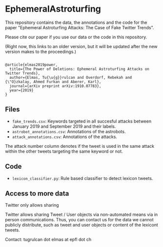 # EphemeralAstroturfing

This repository contains the data, the annotations and the code for the paper "Ephemeral Astroturfing Attacks: The Case of Fake Twitter Trends".

Please cite our paper if you use our data or the code in this repository.

(Right now, this links to an older version, but it will be updated after the new version makes to the proceedings.)

```

@article{elmas2019power,
  title={The Power of Deletions: Ephemeral Astroturfing Attacks on Twitter Trends},
  author={Elmas, Tu{\u{g}}rulcan and Overdorf, Rebekah and {\"O}zkalay, Ahmed Furkan and Aberer, Karl},
  journal={arXiv preprint arXiv:1910.07783},
  year={2019}
}
```

## Files 

- `fake_trends.csv`: Keywords targeted in all succesful attacks between January 2019 and September 2019 and their labels.
- `astrobot_annotations.csv`: Annotations of the astrobots.
- `attack_annotations.csv`: Annotations of the attacks. 

The attack number column denotes if the tweet is used in the same attack within the other tweets targeting the same keyword or not.

## Code

- `lexicon_classifier.py`: Rule based classifier to detect lexicon tweets. 

## Access to more data

Twitter only allows sharing

Twitter allows sharing Tweet / User objects via non-automated means via in person communications. Thus, you can contact us for the data we cannot publicly distribute, such as tweet and user objects or content of the lexicont tweets.

Contact: tugrulcan dot elmas at epfl dot ch
